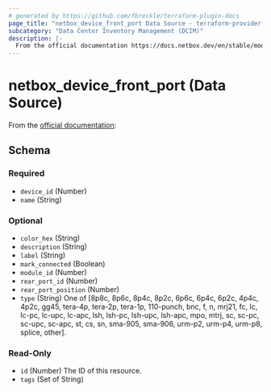 ```yaml
---
# generated by https://github.com/fbreckle/terraform-plugin-docs
page_title: "netbox_device_front_port Data Source - terraform-provider-netbox"
subcategory: "Data Center Inventory Management (DCIM)"
description: |-
  From the official documentation https://docs.netbox.dev/en/stable/models/dcim/moduletype/:
---
```


# netbox_device_front_port (Data Source)

From the [official documentation](https://docs.netbox.dev/en/stable/models/dcim/moduletype/):



<!-- schema generated by tfplugindocs -->
## Schema

### Required

- `device_id` (Number)
- `name` (String)

### Optional

- `color_hex` (String)
- `description` (String)
- `label` (String)
- `mark_connected` (Boolean)
- `module_id` (Number)
- `rear_port_id` (Number)
- `rear_port_position` (Number)
- `type` (String) One of [8p8c, 8p6c, 8p4c, 8p2c, 6p6c, 6p4c, 6p2c, 4p4c, 4p2c, gg45, tera-4p, tera-2p, tera-1p, 110-punch, bnc, f, n, mrj21, fc, lc, lc-pc, lc-upc, lc-apc, lsh, lsh-pc, lsh-upc, lsh-apc, mpo, mtrj, sc, sc-pc, sc-upc, sc-apc, st, cs, sn, sma-905, sma-906, urm-p2, urm-p4, urm-p8, splice, other].

### Read-Only

- `id` (Number) The ID of this resource.
- `tags` (Set of String)


